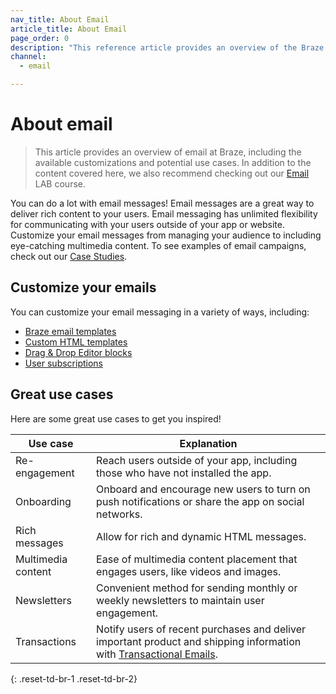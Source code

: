 ```yaml
---
nav_title: About Email
article_title: About Email
page_order: 0
description: "This reference article provides an overview of the Braze Email channel and common use cases."
channel:
  - email

---
```


# About email

> This article provides an overview of email at Braze, including the available customizations and potential use cases. In addition to the content covered here, we also recommend checking out our [Email](https://lab.braze.com/messaging-channels-email) LAB course.

You can do a lot with email messages! Email messages are a great way to deliver rich content to your users. Email messaging has unlimited flexibility for communicating with your users outside of your app or website. Customize your email messages from managing your audience to including eye-catching multimedia content. To see examples of email campaigns, check out our [Case Studies][6].

## Customize your emails

You can customize your email messaging in a variety of ways, including:

- [Braze email templates][2]
- [Custom HTML templates][7]
- [Drag & Drop Editor blocks][4]
- [User subscriptions][5]

## Great use cases

Here are some great use cases to get you inspired!

| Use case | Explanation |
| --- | --- |
| Re-engagement | Reach users outside of your app, including those who have not installed the app. |
| Onboarding | Onboard and encourage new users to turn on push notifications or share the app on social networks. |
| Rich messages | Allow for rich and dynamic HTML messages. |
| Multimedia content | Ease of multimedia content placement that engages users, like videos and images. |
| Newsletters | Convenient method for sending monthly or weekly newsletters to maintain user engagement. |
| Transactions | Notify users of recent purchases and deliver important product and shipping information with [Transactional Emails][3].
{: .reset-td-br-1 .reset-td-br-2}


[1]: {{site.baseurl}}/user_guide/message_building_by_channel/email/creating_an_email_campaign/
[2]: {{site.baseurl}}/user_guide/message_building_by_channel/email/templates/email_template/
[3]: {{site.baseurl}}/user_guide/message_building_by_channel/email/transactional_message_api_campaign/
[4]: {{site.baseurl}}/user_guide/message_building_by_channel/email/drag_and_drop/dnd_editor_blocks/
[5]: {{site.baseurl}}/user_guide/message_building_by_channel/email/managing_user_subscriptions/
[6]: https://www.braze.com/customers/
[7]: {{site.baseurl}}/user_guide/message_building_by_channel/email/templates/html_email_template/